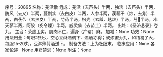 序号：20895
名称：羌活散
组成：羌活（去芦头）半两，独活（去芦头）半两，防风（去叉）半两，蔓荆实（去白皮）半两，人参半两，蒺藜子（炒，去角）半两，白茯苓（去黑皮）半两，芍药半两，枳壳（去瓤，麸炒）半两，芎半两，木天蓼半两，阿胶（炙令燥）半两，威灵仙（去苗土）半两。
出处：《圣济总录》卷九。
主治：荣虚卫实，肌肉不仁，遍身（疒帬）麻。
加减：None
功效：None
用法用量：每眼2钱匕，空心豆淋酒调下，温酒亦得；或炼蜜为丸，如梧桐子大，每服15-20丸，豆淋薄荷酒送下。
制备方法：上为极细末。
临床应用：None
各家论述：None
用药禁忌：None
附注：None
